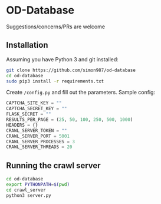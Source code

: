 # OD-Database

Suggestions/concerns/PRs are welcome

## Installation
Assuming you have Python 3 and git installed:
```bash
git clone https://github.com/simon987/od-database
cd od-database
sudo pip3 install -r requirements.txt
```
Create `/config.py` and fill out the parameters. Sample config:
```python
CAPTCHA_SITE_KEY = ""
CAPTCHA_SECRET_KEY = ""
FLASK_SECRET = ""
RESULTS_PER_PAGE = (25, 50, 100, 250, 500, 1000)
HEADERS = {}
CRAWL_SERVER_TOKEN = ""
CRAWL_SERVER_PORT = 5001
CRAWL_SERVER_PROCESSES = 3
CRAWL_SERVER_THREADS = 20

```

## Running the crawl server
```bash
cd od-database
export PYTHONPATH=$(pwd)
cd crawl_server
python3 server.py
```
